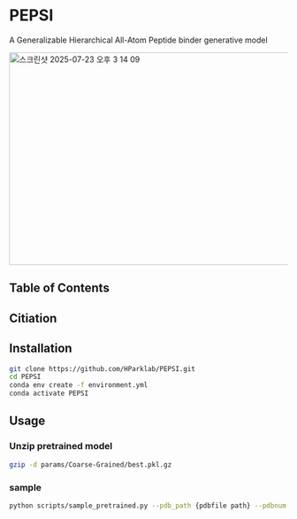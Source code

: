 # PEPSI
A Generalizable Hierarchical All-Atom Peptide binder generative model

<img width="981" height="384" alt="스크린샷 2025-07-23 오후 3 14 09" src="https://github.com/user-attachments/assets/24b45f04-7dbb-4278-be06-f40dda66ed0e" />

## Table of Contents 

## Citiation 

## Installation
```bash
git clone https://github.com/HParklab/PEPSI.git
cd PEPSI
conda env create -f environment.yml
conda activate PEPSI
```

## Usage
### Unzip pretrained model
```bash
gzip -d params/Coarse-Grained/best.pkl.gz
```
### sample
```bash
python scripts/sample_pretrained.py --pdb_path {pdbfile path} --pdbnum {pdbfile} 
```


